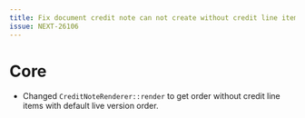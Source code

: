 ```yaml
---
title: Fix document credit note can not create without credit line items
issue: NEXT-26106
---
```

# Core
* Changed `CreditNoteRenderer::render` to get order without credit line items with default live version order.
